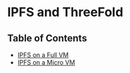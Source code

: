 <h1>IPFS and ThreeFold</h1>

<h2>Table of Contents</h2>

- [IPFS on a Full VM](./ipfs_fullvm.md)
- [IPFS on a Micro VM](./ipfs_microvm.md) 